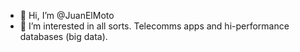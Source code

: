 - 👋 Hi, I’m @JuanElMoto
- 👀 I’m interested in all sorts. Telecomms apps and hi-performance databases (big data).
<!---
JuanElMoto/JuanElMoto is a ✨ special ✨ repository because its `README.md` (this file) appears on your GitHub profile.
You can click the Preview link to take a look at your changes.
--->
